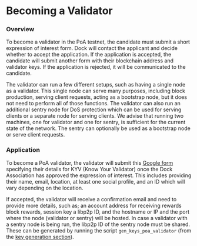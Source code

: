 # Becoming a Validator

### Overview

To become a validator in the PoA testnet, the candidate must submit a short expression of interest form. Dock will contact the applicant and decide whether to accept the application. If the application is accepted, the candidate will submit another form with their blockchain address and validator keys. If the application is rejected, it will be communicated to the candidate. 

The validator can run a few different setups, such as having a single node as a validator. This single node can serve many purposes, including block production, serving client requests, acting as a bootstrap node, but it does not need to perform all of those functions. The validator can also run an additional sentry node for DoS protection which can be used for serving clients or a separate node for serving clients. We advise that running two machines, one for validator and one for sentry, is sufficient for the current state of the network. The sentry can optionally be used as a bootstrap node or serve client requests.

### Application

To become a PoA validator, the validator will submit this [Google form](https://docs.google.com/forms/d/e/1FAIpQLSc_jjdscJCF9l8hyYnsIa45_EDQ22zk9jiVQiTZI7THb8ozWw/viewform?pli=1) specifying their details for KYV \(Know Your Validator\) once the Dock Association has approved the expression of interest. This includes providing their name, email, location, at least one social profile, and an ID which will vary depending on the location.

If accepted, the validator will receive a confirmation email and need to provide more details, such as; an account address for receiving rewards block rewards,  session key a libp2p ID, and the hostname or IP and the port where the node \(validator or sentry\) will be hosted. In case a validator with a sentry node is being run, the libp2p ID of the sentry node must be shared. These can be generated by running the script `gen_keys_poa_validator` \(from the [key generation section](tooling/key-generation.md)\). 


